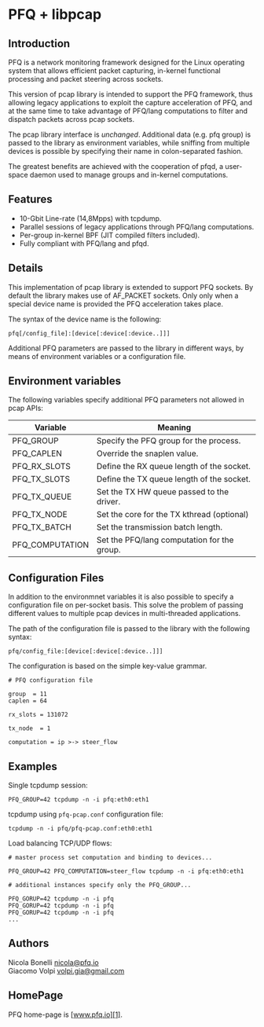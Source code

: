 PFQ + libpcap 
=============

Introduction
------------

PFQ is a network monitoring framework designed for the Linux operating system 
that allows efficient packet capturing, in-kernel functional processing and packet 
steering across sockets.

This version of pcap library is intended to support the PFQ framework, thus allowing 
legacy applications to exploit the capture acceleration of PFQ, and at the 
same time to take advantage of PFQ/lang computations to filter and dispatch packets
across pcap sockets.

The pcap library interface is *unchanged*. Additional data (e.g. pfq group) is passed 
to the library as environment variables, while sniffing from multiple devices is possible
by specifying their name in colon-separated fashion.

The greatest benefits are achieved with the cooperation of pfqd, a user-space daemon used
to manage groups and in-kernel computations.


Features
--------

* 10-Gbit Line-rate (14,8Mpps) with tcpdump.
* Parallel sessions of legacy applications through PFQ/lang computations.
* Per-group in-kernel BPF (JIT compiled filters included).
* Fully compliant with PFQ/lang and pfqd.


Details
-------

This implementation of pcap library is extended to support PFQ sockets. By default
the library makes use of AF_PACKET sockets. Only only when a special device name 
is provided the PFQ acceleration takes place.

The syntax of the device name is the following:

```
pfq[/config_file]:[device[:device[:device..]]]
```

Additional PFQ parameters are passed to the library in different ways, by means of
environment variables or a configuration file.


Environment variables
---------------------

The following variables specify additional PFQ parameters not allowed in pcap APIs:


Variable          | Meaning
------------------| --------------------------------------------------
PFQ_GROUP         | Specify the PFQ group for the process.
PFQ_CAPLEN        | Override the snaplen value.
PFQ_RX_SLOTS      | Define the RX queue length of the socket.   
PFQ_TX_SLOTS      | Define the TX queue length of the socket.   
PFQ_TX_QUEUE      | Set the TX HW queue passed to the driver.
PFQ_TX_NODE       | Set the core for the TX kthread (optional)
PFQ_TX_BATCH      | Set the transmission batch length.
PFQ_COMPUTATION   | Set the PFQ/lang computation for the group.


Configuration Files
-------------------

In addition to the environmnet variables it is also possible to specify
a configuration file on per-socket basis. This solve the problem of passing
different values to multiple pcap devices in multi-threaded applications.

The path of the configuration file is passed to the library with the following syntax:

```
pfq/config_file:[device[:device[:device..]]]
```

The configuration is based on the simple key-value grammar.

```
# PFQ configuration file

group  = 11
caplen = 64

rx_slots = 131072

tx_node  = 1

computation = ip >-> steer_flow
```

Examples
--------

Single tcpdump session:

```
PFQ_GROUP=42 tcpdump -n -i pfq:eth0:eth1
```

tcpdump using `pfq-pcap.conf` configuration file:

```
tcpdump -n -i pfq/pfq-pcap.conf:eth0:eth1
```

Load balancing TCP/UDP flows:

```
# master process set computation and binding to devices...

PFQ_GROUP=42 PFQ_COMPUTATION=steer_flow tcpdump -n -i pfq:eth0:eth1

# additional instances specify only the PFQ_GROUP...

PFQ_GORUP=42 tcpdump -n -i pfq
PFQ_GORUP=42 tcpdump -n -i pfq
PFQ_GORUP=42 tcpdump -n -i pfq
...
```

Authors
-------

Nicola Bonelli <nicola@pfq.io>  
Giacomo Volpi <volpi.gia@gmail.com>


HomePage
--------

PFQ home-page is [www.pfq.io][1]. 


[1]: http://www.pfq.io
